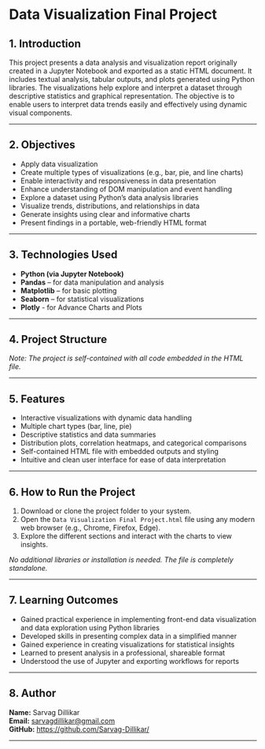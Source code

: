 # Data Visualization Final Project

## 1. Introduction

This project presents a data analysis and visualization report originally created in a Jupyter Notebook and exported as a static HTML document. It includes textual analysis, tabular outputs, and plots generated using Python libraries. The visualizations help explore and interpret a dataset through descriptive statistics and graphical representation. The objective is to enable users to interpret data trends easily and effectively using dynamic visual components.

---

## 2. Objectives

- Apply data visualization
- Create multiple types of visualizations (e.g., bar, pie, and line charts)
- Enable interactivity and responsiveness in data presentation
- Enhance understanding of DOM manipulation and event handling
- Explore a dataset using Python’s data analysis libraries
- Visualize trends, distributions, and relationships in data
- Generate insights using clear and informative charts
- Present findings in a portable, web-friendly HTML format
---

## 3. Technologies Used

- **Python (via Jupyter Notebook)**
- **Pandas** – for data manipulation and analysis
- **Matplotlib** – for basic plotting
- **Seaborn** – for statistical visualizations
- **Plotly** - for Advance Charts and Plots

---

## 4. Project Structure


*Note: The project is self-contained with all code embedded in the HTML file.*

---

## 5. Features

- Interactive visualizations with dynamic data handling
- Multiple chart types (bar, line, pie)
- Descriptive statistics and data summaries
- Distribution plots, correlation heatmaps, and categorical comparisons
- Self-contained HTML file with embedded outputs and styling
- Intuitive and clean user interface for ease of data interpretation

---

## 6. How to Run the Project

1. Download or clone the project folder to your system.
2. Open the `Data Visualization Final Project.html` file using any modern web browser (e.g., Chrome, Firefox, Edge).
3. Explore the different sections and interact with the charts to view insights.

*No additional libraries or installation is needed. The file is completely standalone.*

---

## 7. Learning Outcomes

- Gained practical experience in implementing front-end data visualization and data exploration using Python libraries
- Developed skills in presenting complex data in a simplified manner
- Gained experience in creating visualizations for statistical insights
- Learned to present analysis in a professional, shareable format
- Understood the use of Jupyter and exporting workflows for reports
---

## 8. Author

**Name:** Sarvag Dillikar  
**Email:** sarvagdillikar@gmail.com  
**GitHub:** https://github.com/Sarvag-Dillikar/

---

